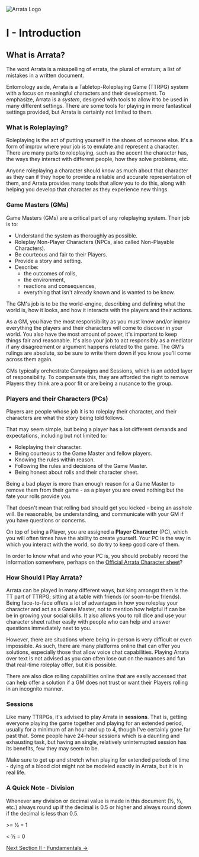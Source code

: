 ![Arrata Logo](https://github.com/kalebvonburris/Arrata-TTRPG/blob/cf13fc5a6b32410cb7db299d1cb6df57b7f5e62b/rat.png)

# I - Introduction

## What is Arrata?

The word Arrata is a misspelling of errata, the plural of erratum; a list of mistakes in a written document.

Entomology aside, Arrata is a Tabletop-Roleplaying Game (TTRPG) system with a focus on meaningful characters and their development. To emphasize, Arrata is a *system*, designed with tools to allow it to be used in many different settings. There are some tools for playing in more fantastical settings provided, but Arrata is certainly not limited to them.

### What is Roleplaying?

Roleplaying is the act of putting yourself in the shoes of someone else. It's a form of improv where your job is to emulate and represent a character. There are many parts to roleplaying, such as the accent the character has, the ways they interact with different people, how they solve problems, etc.

Anyone roleplaying a character should know as much about that character as they can if they hope to provide a reliable and accurate representation of them, and Arrata provides many tools that allow you to do this, along with helping you develop that character as they experience new things.

### Game Masters (GMs)

Game Masters (GMs) are a critical part of any roleplaying system. Their job is to:

- Understand the system as thoroughly as possible.
- Roleplay Non-Player Characters (NPCs, also called Non-Playable Characters).
- Be courteous and fair to their Players.
- Provide a story and setting.
- Describe:
  - the outcomes of rolls,
  - the environment,
  - reactions and consequences,
  - everything that isn't already known and is wanted to be know.

The GM's job is to be the world-engine, describing and defining what the world is, how it looks, and how it interacts with the players and their actions.

As a GM, you have the most responsibility as you must know and/or improv everything the players and their characters will come to discover in your world. You also have the most amount of power, it's important to keep things fair and reasonable. It's also your job to act responsibly as a mediator if any disagreement or argument happens related to the game. The GM's rulings are absolute, so be sure to write them down if you know you'll come across them again.

GMs typically orchestrate Campaigns and Sessions, which is an added layer of responsibility. To compensate this, they are afforded the right to remove Players they think are a poor fit or are being a nusance to the group.

### Players and their Characters (PCs)

Players are people whose job it is to roleplay their character, and their characters are what the story being told follows.

That may seem simple, but being a player has a lot different demands and expectations, including but not limited to:

- Roleplaying their character.
- Being courteous to the Game Master and fellow players.
- Knowing the rules within reason.
- Following the rules and decisions of the Game Master.
- Being honest about rolls and their character sheet.

Being a bad player is more than enough reason for a Game Master to remove them from their game - as a player you are owed nothing but the fate your rolls provide you.

That doesn't mean that rolling bad should get you kicked - being an asshole will. Be reasonable, be understanding, and communicate with your GM if you have questions or concerns.

On top of being a Player, you are assigned a **Player Character** (PC), which you will often times have the ability to create yourself. Your PC is the way in which you interact with the world, so do try to keep good care of them.

In order to know what and who your PC is, you should probably record the information somewhere, perhaps on the [Official Arrata Character sheet]()?

### How Should I Play Arrata?

Arrata can be played in many different ways, but king amongst them is the TT part of TTRPG; sitting at a table with friends (or soon-to-be friends). Being face-to-face offers a lot of advantages in how you roleplay your character and act as a Game Master, not to mention how helpful if can be be in growing your social skills. It also allows you to roll dice and use your character sheet rather easily with people who can help and answer questions immediately next to you.

However, there are situations where being in-person is very difficult or even impossible. As such, there are many platforms online that can offer you solutions, especially those that allow voice chat capabilities. Playing Arrata over text is not advised as you can often lose out on the nuances and fun that real-time roleplay offer, but it is possible.

There are also dice rolling capabilities online that are easily accessed that can help offer a solution if a GM does not trust or want their Players rolling in an incognito manner.

### Sessions

Like many TTRPGs, it's advised to play Arrata in **sessions**. That is, getting everyone playing the game together and playing for an extended period, usually for a minimum of an hour and up to 4, though I've certainly gone far past that. Some people have 24-hour sessions which is a daunting and exhausting task, but having an single, relatively uninterrupted session has its benefits, few they may seem to be.

Make sure to get up and stretch when playing for extended periods of time - dying of a blood clot might not be modeled exactly in Arrata, but it is in real life.

### A Quick Note - Division

Whenever any division or decimal value is made in this document (½, ⅓, etc.) always round up if the decimal is 0.5 or higher and always round down if the decimal is less than 0.5.

\>= ½ = 1

\< ½ = 0

[Next Section II - Fundamentals ->](ii)
